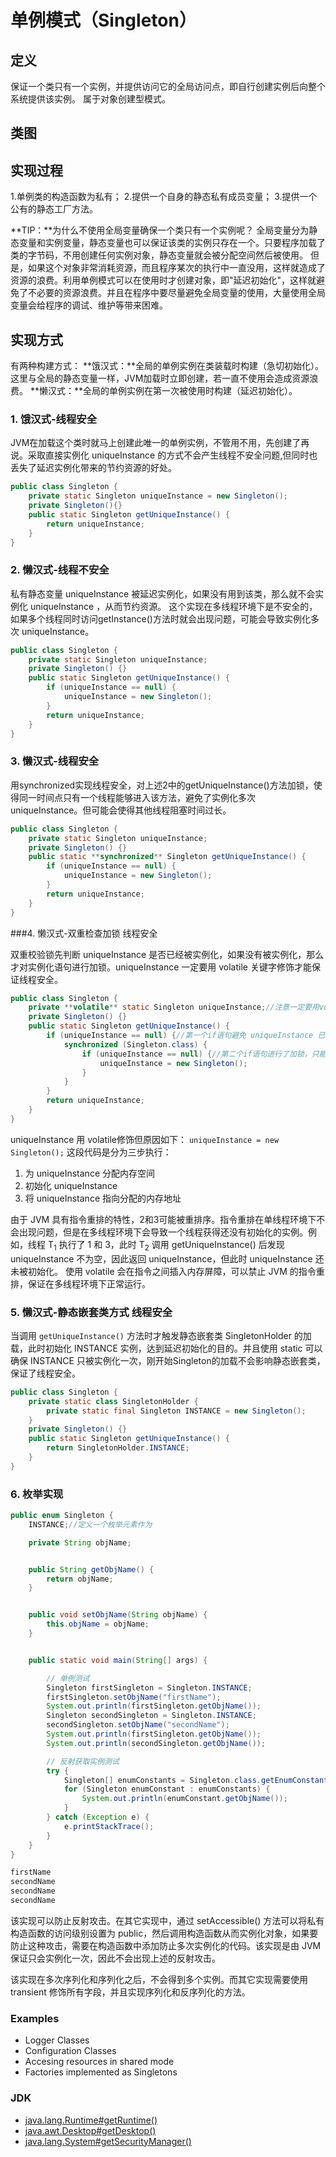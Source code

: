 # 单例模式（Singleton）

## 定义

保证一个类只有一个实例，并提供访问它的全局访问点，即自行创建实例后向整个系统提供该实例。
属于对象创建型模式。

## 类图

## 实现过程

1.单例类的构造函数为私有；
2.提供一个自身的静态私有成员变量；
3.提供一个公有的静态工厂方法。

**TIP：**为什么不使用全局变量确保一个类只有一个实例呢？
全局变量分为静态变量和实例变量，静态变量也可以保证该类的实例只存在一个。只要程序加载了类的字节码，不用创建任何实例对象，静态变量就会被分配空间然后被使用。
但是，如果这个对象非常消耗资源，而且程序某次的执行中一直没用，这样就造成了资源的浪费。利用单例模式可以在使用时才创建对象，即"延迟初始化"，这样就避免了不必要的资源浪费。并且在程序中要尽量避免全局变量的使用，大量使用全局变量会给程序的调试、维护等带来困难。

## 实现方式

有两种构建方式：
**饿汉式：**全局的单例实例在类装载时构建（急切初始化）。
这里与全局的静态变量一样，JVM加载时立即创建，若一直不使用会造成资源浪费。
**懒汉式：**全局的单例实例在第一次被使用时构建（延迟初始化）。

### 1. 饿汉式-线程安全

JVM在加载这个类时就马上创建此唯一的单例实例，不管用不用，先创建了再说。采取直接实例化 uniqueInstance 的方式不会产生线程不安全问题,但同时也丢失了延迟实例化带来的节约资源的好处。

```java
public class Singleton {
    private static Singleton uniqueInstance = new Singleton();
    private Singleton(){}
    public static Singleton getUniqueInstance() {
        return uniqueInstance;
    }
}
```

### 2. 懒汉式-线程不安全

私有静态变量 uniqueInstance 被延迟实例化，如果没有用到该类，那么就不会实例化 uniqueInstance ，从而节约资源。
这个实现在多线程环境下是不安全的，如果多个线程同时访问getInstance()方法时就会出现问题，可能会导致实例化多次 uniqueInstance。

```java
public class Singleton {
    private static Singleton uniqueInstance;
    private Singleton() {}
    public static Singleton getUniqueInstance() {
        if (uniqueInstance == null) {
            uniqueInstance = new Singleton();
        }
        return uniqueInstance;
    }
}
```

### 3. 懒汉式-线程安全

用synchronized实现线程安全，对上述2中的getUniqueInstance()方法加锁，使得同一时间点只有一个线程能够进入该方法，避免了实例化多次 uniqueInstance。但可能会使得其他线程阻塞时间过长。

```java
public class Singleton {
    private static Singleton uniqueInstance;
    private Singleton() {}
    public static **synchronized** Singleton getUniqueInstance() {
        if (uniqueInstance == null) {
            uniqueInstance = new Singleton();
        }
        return uniqueInstance;
    }
}
```

###4. 懒汉式-双重检查加锁 线程安全

双重校验锁先判断 uniqueInstance 是否已经被实例化，如果没有被实例化，那么才对实例化语句进行加锁。uniqueInstance 一定要用 volatile 关键字修饰才能保证线程安全。

```java
public class Singleton {
    private **volatile** static Singleton uniqueInstance;//注意一定要用volatile 关键字修饰
    private Singleton() {}
    public static Singleton getUniqueInstance() {
        if (uniqueInstance == null) {//第一个if语句避免 uniqueInstance 已经被实例化之后的加锁操作
            synchronized (Singleton.class) {
                if (uniqueInstance == null) {//第二个if语句进行了加锁，只能有一个线程进入，不会出现两个线程同时实例化操作
                    uniqueInstance = new Singleton();
                }
            }
        }
        return uniqueInstance;
    }
}
```

uniqueInstance 用 volatile修饰但原因如下：
`uniqueInstance = new Singleton();` 这段代码是分为三步执行：
1. 为 uniqueInstance 分配内存空间
2. 初始化 uniqueInstance
3. 将 uniqueInstance 指向分配的内存地址

由于 JVM 具有指令重排的特性，2和3可能被重排序。指令重排在单线程环境下不会出现问题，但是在多线程环境下会导致一个线程获得还没有初始化的实例。例如，线程 T<sub>1</sub> 执行了 1 和 3，此时 T<sub>2</sub> 调用 getUniqueInstance() 后发现 uniqueInstance 不为空，因此返回 uniqueInstance，但此时 uniqueInstance 还未被初始化。
使用 volatile 会在指令之间插入内存屏障，可以禁止 JVM 的指令重排，保证在多线程环境下正常运行。

### 5. 懒汉式-静态嵌套类方式 线程安全

当调用 `getUniqueInstance()` 方法时才触发静态嵌套类 SingletonHolder 的加载，此时初始化 INSTANCE 实例，达到延迟初始化的目的。并且使用 static 可以确保 INSTANCE 只被实例化一次，刚开始Singleton的加载不会影响静态嵌套类，保证了线程安全。

```java
public class Singleton {
    private static class SingletonHolder {
        private static final Singleton INSTANCE = new Singleton();
    }
    private Singleton() {}
    public static Singleton getUniqueInstance() {
        return SingletonHolder.INSTANCE;
    }
}
```

### 6. 枚举实现

```java
public enum Singleton {
    INSTANCE;//定义一个枚举元素作为

    private String objName;


    public String getObjName() {
        return objName;
    }


    public void setObjName(String objName) {
        this.objName = objName;
    }


    public static void main(String[] args) {

        // 单例测试
        Singleton firstSingleton = Singleton.INSTANCE;
        firstSingleton.setObjName("firstName");
        System.out.println(firstSingleton.getObjName());
        Singleton secondSingleton = Singleton.INSTANCE;
        secondSingleton.setObjName("secondName");
        System.out.println(firstSingleton.getObjName());
        System.out.println(secondSingleton.getObjName());

        // 反射获取实例测试
        try {
            Singleton[] enumConstants = Singleton.class.getEnumConstants();
            for (Singleton enumConstant : enumConstants) {
                System.out.println(enumConstant.getObjName());
            }
        } catch (Exception e) {
            e.printStackTrace();
        }
    }
}
```

```html
firstName
secondName
secondName
secondName
```

该实现可以防止反射攻击。在其它实现中，通过 setAccessible() 方法可以将私有构造函数的访问级别设置为 public，然后调用构造函数从而实例化对象，如果要防止这种攻击，需要在构造函数中添加防止多次实例化的代码。该实现是由 JVM 保证只会实例化一次，因此不会出现上述的反射攻击。

该实现在多次序列化和序列化之后，不会得到多个实例。而其它实现需要使用 transient 修饰所有字段，并且实现序列化和反序列化的方法。

### Examples

- Logger Classes
- Configuration Classes
- Accesing resources in shared mode
- Factories implemented as Singletons

### JDK

- [java.lang.Runtime#getRuntime()](http://docs.oracle.com/javase/8/docs/api/java/lang/Runtime.html#getRuntime%28%29)
- [java.awt.Desktop#getDesktop()](http://docs.oracle.com/javase/8/docs/api/java/awt/Desktop.html#getDesktop--)
- [java.lang.System#getSecurityManager()](http://docs.oracle.com/javase/8/docs/api/java/lang/System.html#getSecurityManager--)
